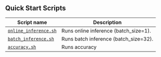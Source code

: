 <!--- 40. Quick Start Scripts -->
## Quick Start Scripts

| Script name | Description |
|-------------|-------------|
| [`online_inference.sh`](/quickstart/language_translation/tensorflow/mlperf_gnmt/inference/cpu/online_inference.sh) | Runs online inference (batch_size=1). |
| [`batch_inference.sh`](/quickstart/language_translation/tensorflow/mlperf_gnmt/inference/cpu/batch_inference.sh) | Runs batch inference (batch_size=32). |
| [`accuracy.sh`](/quickstart/language_translation/tensorflow/mlperf_gnmt/inference/cpu/accuracy.sh) | Runs accuracy |
